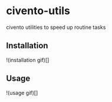 # civento-utils
civento utilities to speed up routine tasks


## Installation
!(installation gif)[]

## Usage
!(usage gif)[]
